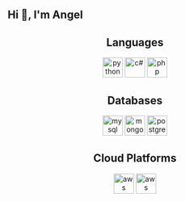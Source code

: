 ## Hi 👋, I'm Angel

<!--
**AngelGa3L/AngelGa3L** is a ✨ _special_ ✨ repository because its `README.md` (this file) appears on your GitHub profile.

Here are some ideas to get you started:

- 🔭 I’m currently working on ...
- 🌱 I’m currently learning ...
- 👯 I’m looking to collaborate on ...
- 🤔 I’m looking for help with ...
- 💬 Ask me about ...
- 📫 How to reach me: ...
- 😄 Pronouns: ...
- ⚡ Fun fact: ...
-->
<h2 align="center">Languages</h2>
<p align="center">
  <img src="https://uxwing.com/wp-content/themes/uxwing/download/brands-and-social-media/python-programming-language-icon.png" alt="python" width="40" height="40"/>
  <img src="https://uxwing.com/wp-content/themes/uxwing/download/brands-and-social-media/c-sharp-programming-language-icon.png" alt="c#" width="40" height="40"/>
  <img src="https://uxwing.com/wp-content/themes/uxwing/download/brands-and-social-media/php-programming-language-icon.png" alt="php" width="40" height="40"/>
</p>
<h2 align="center">Databases</h2>
<p align="center">
  <img src="https://uxwing.com/wp-content/themes/uxwing/download/brands-and-social-media/mysql-icon.png" alt="mysql" width="40" height="40"/> 
  <img src="https://uxwing.com/wp-content/themes/uxwing/download/brands-and-social-media/mongodb-icon.png" alt="mongodb" width="40" height="40"/> 
  <img src="https://uxwing.com/wp-content/themes/uxwing/download/brands-and-social-media/postgresql-icon.png" alt="postgresql" width="40" height="40"/> 
</p>
<h2 align="center">Cloud Platforms</h2>
<p align="center">
  <img src="https://uxwing.com/wp-content/themes/uxwing/download/brands-and-social-media/aws-icon.png" alt="aws" width="40" height="40"/> 
  <img src="https://uxwing.com/wp-content/themes/uxwing/download/brands-and-social-media/digitalocean-icon.png" alt="aws" width="40" height="40"/> 
</p>



